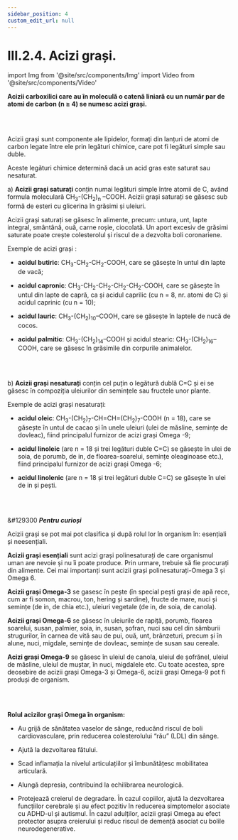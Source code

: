 ```yaml
---
sidebar_position: 4
custom_edit_url: null
---
```


# III.2.4. Acizi grași.



import Img from '@site/src/components/Img'
import Video from '@site/src/components/Video'



<div class="alert alert--primary" role="alert">

**Acizii carboxilici care au în moleculă o catenă liniară cu un număr par de atomi de carbon (n ≥ 4) se numesc acizi grași.** 


</div>

<br></br>



<div class="alert alert--primary" role="alert">

Acizii grași sunt componente ale lipidelor, formați din lanțuri de atomi de carbon legate între ele prin legături chimice, care pot fi legături simple sau duble.

Aceste legături chimice determină dacă un acid gras este saturat sau nesaturat. 


a) **Acizii grași saturați** conțin numai legături simple între atomii de C, având formula moleculară CH<sub>3</sub>-(CH<sub>2</sub>)<sub>n</sub> –COOH. Acizii grași saturați se găsesc sub formă de esteri cu glicerina în grăsimi și uleiuri.

Acizii grași saturați se găsesc în alimente, precum: untura, unt, lapte integral, smântână, ouă, carne roșie, ciocolată. Un aport excesiv de grăsimi saturate poate crește colesterolul și riscul de a dezvolta boli coronariene.

Exemple de acizi grași :

- **acidul butiric**: CH<sub>3</sub>-CH<sub>2</sub>-CH<sub>2</sub>-COOH, care se găsește în untul din lapte de vacă;

- **acidul capronic**: CH<sub>3</sub>-CH<sub>2</sub>-CH<sub>2</sub>-CH<sub>2</sub>-CH<sub>2</sub>-COOH, care se găsește în untul din lapte de capră, ca și acidul caprilic (cu n = 8, nr. atomi de C) și acidul caprinic (cu n = 10);

- **acidul lauric**: CH<sub>3</sub>-(CH<sub>2</sub>)<sub>10</sub>–COOH, care se găsește în laptele de nucă de cocos.

- **acidul palmitic**: CH<sub>3</sub>-(CH<sub>2</sub>)<sub>14</sub>–COOH și acidul stearic: CH<sub>3</sub>-(CH<sub>2</sub>)<sub>16</sub>–COOH, care se găsesc în grăsimile din corpurile animalelor.

<br></br>


b) **Acizii grași nesaturați** conțin cel puțin o legătură dublă C=C și ei se găsesc în compoziția uleiurilor din semințele sau fructele unor plante.

Exemple de acizi grași nesaturați:

- **acidul oleic**: CH<sub>3</sub>-(CH<sub>2</sub>)<sub>7</sub>-CH=CH=(CH<sub>2</sub>)<sub>7</sub>-COOH (n = 18), care se găsește în untul de cacao și în unele uleiuri (ulei de măsline, semințe de dovleac), fiind principalul furnizor de acizi grași Omega -9;

- **acidul linoleic** (are n = 18 și trei legături duble C=C) se găsește în ulei de soia, de porumb, de in, de floarea-soarelui, semințe oleaginoase etc.), fiind principalul furnizor de acizi grași Omega -6; 

- **acidul linolenic** (are n = 18 și trei legături duble C=C) se găsește în ulei de in și pești.




</div>




<br></br>



<div class="alert alert--warning" role="alert">

&#129300 ***Pentru curioși***

Acizii grași se pot mai pot clasifica și după rolul lor în organism în: esențiali și neesențiali.

**Acizii grași esențiali** sunt acizi grași polinesaturați de care organismul uman are nevoie și nu îi poate produce. Prin urmare, trebuie să fie procurați din alimente. Cei mai importanți sunt acizii grași polinesaturați-Omega 3 și Omega 6.

**Acizii grași Omega-3** se gasesc în pește (în special pești grași de apă rece, cum ar fi somon, macrou, ton, hering și sardine), fructe de mare, nuci și semințe (de in, de chia etc.), uleiuri vegetale (de in, de soia, de canola).

**Acizii grași Omega-6** se găsesc în uleiurile de rapiță, porumb, floarea soarelui, susan, palmier, soia, in, susan, șofran, nuci sau cel din sâmburii strugurilor, în carnea de vită sau de pui, ouă, unt, brânzeturi, precum și în alune, nuci, migdale, semințe de dovleac, semințe de susan sau cereale.

**Acizi grași Omega-9** se găsesc în uleiul de canola, uleiul de șofrănel, uleiul de măsline, uleiul de muștar, în nuci, migdalele etc. Cu toate acestea, spre deosebire de acizii grași Omega-3 și Omega-6, acizii grași Omega-9 pot fi produși de organism.



</div>

<br></br>


<div class="alert alert--warning" role="alert">


**Rolul acizilor grași Omega în organism:**


- Au grijă de sănătatea vaselor de sânge, reducând riscul de boli cardiovasculare, prin reducerea colesterolului “rău” (LDL) din sânge.

- Ajută la dezvoltarea fătului.

- Scad inflamația la nivelul articulațiilor și îmbunătățesc mobilitatea articulară.

- Alungă depresia, contribuind la echilibrarea neurologică.

- Protejează creierul de degradare. În cazul copiilor, ajută la dezvoltarea funcțiilor cerebrale și au efect pozitiv în reducerea simptomelor asociate cu ADHD-ul și autismul. În cazul adulților, acizii grași Omega au efect protector asupra creierului și reduc riscul de demență asociat cu bolile neurodegenerative.




</div>




